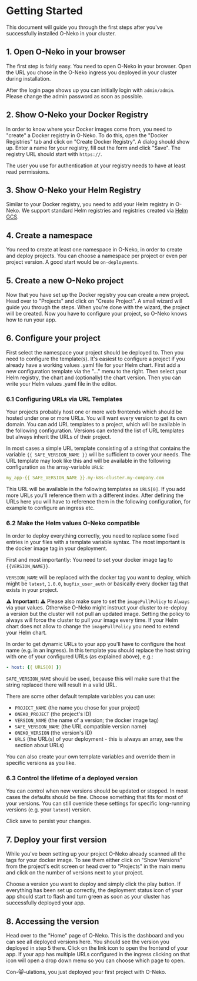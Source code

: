 # Getting Started

This document will guide you through the first steps after you've successfully installed O-Neko in your cluster.

## 1. Open O-Neko in your browser

The first step is fairly easy. You need to open O-Neko in your browser. Open the URL you chose in the
O-Neko ingress you deployed in your cluster during installation.

After the login page shows up you can initially login with `admin/admin`. Please change the admin password as soon as possible.

## 2. Show O-Neko your Docker Registry

In order to know where your Docker images come from, you need to "create" a Docker registry in O-Neko.
To do this, open the "Docker Registries" tab and click on "Create Docker Registry". A dialog should show up. Enter a 
name for your registry, fill out the form and click "Save". The registry URL should start with `https://`.
 
The user you use for authentication at your registry needs to have at least read permissions.

## 3. Show O-Neko your Helm Registry

Similar to your Docker registry, you need to add your Helm registry in O-Neko. We support standard Helm registries and
registries created via [Helm GCS](https://github.com/hayorov/helm-gcs).

## 4. Create a namespace

You need to create at least one namespace in O-Neko, in order to create and deploy projects. You can choose a namespace per project
or even per project version. A good start would be `on-deployments`.

## 5. Create a new O-Neko project

Now that you have set up the Docker registry you can create a new project. Head over to "Projects" and click on
"Create Project". A small wizard will guide you through the steps. When you're done with the wizard, the project will
be created. Now you have to configure your project, so O-Neko knows how to run your app.

## 6. Configure your project

First select the namespace your project should be deployed to. Then you need to configure the template(s). 
It's easiest to configure a project if you already have a working values .yaml file for your Helm chart. First add a new
configuration template via the "..." menu to the right. Then select your Helm registry, the chart and (optionally) the
chart version. Then you can write your Helm values .yaml file in the editor.

### 6.1 Configuring URLs via URL Templates

Your projects probably host one or more web frontends which should be hosted under one or more URLs. You will want every
version to get its own domain. You can add URL templates to a project, which will be available in the following configuration.
Versions can extend the list of URL templates but always inherit the URLs of their project.

In most cases a simple URL template consisting of a string that contains the variable `{{ SAFE_VERSION_NAME }}` 
will be sufficient to cover your needs. The URL template may look like this and will be available in the following configuration
as the array-variable `URLS`:

```yaml
my_app-{{ SAFE_VERSION_NAME }}.my-k8s-cluster.my-company.com
```

This URL will be available in the following templates as `URLS[0]`. If you add more URLs you'll reference them with a
different index. After defining the URLs here you will have to reference them in the following configuration, for example
to configure an ingress etc.

### 6.2 Make the Helm values O-Neko compatible

In order to deploy everything correctly, you need to replace some fixed entries in your files with a template variable syntax.
The most important is the docker image tag in your deployment.

First and most importantly: You need to set your docker image tag to `{{VERSION_NAME}}`.

`VERSION_NAME` will be replaced with the docker tag you want to deploy, which might be `latest`, `1.0.0`, `bugfix_user_auth`
or basically every docker tag that exists in your project.

**⚠️ Important: ⚠️** Please also make sure to set the `imagePullPolicy` to `Always` via your values. Otherwise O-Neko might instruct
your cluster to re-deploy a version but the cluster will not pull an updated image. Setting the policy to always will force
the cluster to pull your image every time. If your Helm chart does not allow to change the `imagePullPolicy` you need to
extend your Helm chart.

In order to get dynamic URLs to your app you'll have to configure the host name (e.g. in an ingress). In this template 
you should replace the host string with one of your configured URLs (as explained above), e.g.:

```yaml
- host: {{ URLS[0] }}
```

`SAFE_VERSION_NAME` should be used, because this will make sure that the string replaced there will result in a valid URL.

There are some other default template variables you can use:

* `PROJECT_NAME` (the name you chose for your project)
* `ONEKO_PROJECT` (the project's ID)
* `VERSION_NAME` (the name of a version; the docker image tag)
* `SAFE_VERSION_NAME` (the URL compatible version name)
* `ONEKO_VERSION` (the version's ID)
* `URLS` (the URL(s) of your deployment - this is always an array, see the section about URLs)

You can also create your own template variables and override them in specific versions as you like.

### 6.3 Control the lifetime of a deployed version

You can control when new versions should be updated or stopped. In most cases the defaults should be fine. Choose something that
fits for most of your versions. You can still override these settings for specific long-running versions (e.g. your `latest`) version.

Click save to persist your changes.

## 7. Deploy your first version

While you've been setting up your project O-Neko already scanned all the tags for your docker image. To see them either click on "Show Versions"
from the project's edit screen or head over to "Projects" in the main menu and click on the number of versions next to your project.

Choose a version you want to deploy and simply click the play button. If everything has been set up correctly, the deployment status
icon of your app should start to flash and turn green as soon as your cluster has successfully deployed your app.

## 8. Accessing the version

Head over to the "Home" page of O-Neko. This is the dashboard and you can see all deployed versions here. 
You should see the version you deployed in step 5 there. Click on the link icon to open the frontend of your app.
If your app has multiple URLs configured in the ingress clicking on that icon will open a drop down menu so you can choose
which page to open.

Con-😸-ulations, you just deployed your first project with O-Neko.
